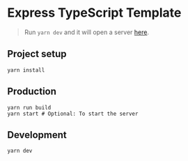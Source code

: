 # Express TypeScript Template

> Run `yarn dev` and it will open a server [here](http://localhost:3000).

## Project setup

```
yarn install
```

## Production

```
yarn run build
yarn start # Optional: To start the server
```

## Development

```
yarn dev
```
